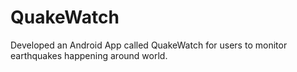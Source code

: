 # QuakeWatch
Developed an Android App called QuakeWatch for users to monitor earthquakes happening around world.
